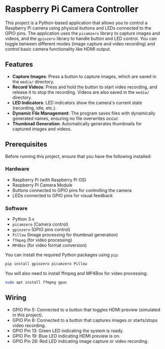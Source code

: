 # Raspberry Pi Camera Controller

This project is a Python-based application that allows you to control a Raspberry Pi camera using physical buttons and LEDs connected to the GPIO pins. The application uses the `picamzero` library to capture images and videos, and the `gpiozero` library to handle button and LED control. You can toggle between different modes (image capture and video recording) and control basic camera functionality like HDMI output.

## Features
- **Capture Images**: Press a button to capture images, which are saved in the `media/` directory.
- **Record Videos**: Press and hold the button to start video recording, and release it to stop the recording. Videos are also saved in the `media/` directory.
- **LED Indicators**: LED indicators show the camera's current state (recording, idle, etc.).
- **Dynamic File Management**: The program saves files with dynamically generated names, ensuring no file overwrites occur.
- **Thumbnail Generation**: Automatically generates thumbnails for captured images and videos.

## Prerequisites

Before running this project, ensure that you have the following installed:

### Hardware
- Raspberry Pi (with Raspberry Pi OS)
- Raspberry Pi Camera Module
- Buttons connected to GPIO pins for controlling the camera
- LEDs connected to GPIO pins for visual feedback

### Software
- Python 3.x
- `picamzero` (Camera control)
- `gpiozero` (GPIO pins control)
- `Pillow` (Image processing for thumbnail generation)
- `ffmpeg` (for video processing)
- `MP4Box` (for video format conversion)

You can install the required Python packages using `pip`:

```bash
pip install gpiozero picamzero Pillow
```
You will also need to install ffmpeg and MP4Box for video processing:

```bash
sudo apt install ffmpeg gpac
```

## Wiring
- GPIO Pin 5: Connected to a button that toggles HDMI preview (simulated in this project).
- GPIO Pin 6: Connected to a button that captures images or starts/stops video recording.
- GPIO Pin 13: Green LED indicating the system is ready.
- GPIO Pin 19: Blue LED indicating HDMI preview is on.
- GPIO Pin 26: Red LED indicating image capture or video recording.
